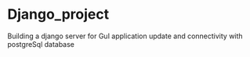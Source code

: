 # Django_project
Building a django server for GuI application update and connectivity with postgreSql database

